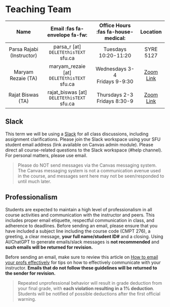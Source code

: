 # Teaching Team


|         **Name**          |     **Email** :fas fa-envelope fa-fw:      | **Office Hours**     :fas fa-house-medical: |                                    **Location**                                     |
| :-----------------------: | :----------------------------------------: | :-----------------------------------------: | :---------------------------------------------------------------------------------: |
| Parsa Rajabi (Instructor) |    parsa_r [at] `DELETEthisTEXT` sfu.ca    |            Tuesdays 10:20-11:20            |                                      SYRE 5127                                      |
|    Maryam Rezaie (TA)     | maryam_rezaie [at] `DELETEthisTEXT` sfu.ca |     Wednesdays 3-4 <br> Fridays 9-9:30      | [Zoom Link](https://sfu.zoom.us/j/82375103559?pwd=H3a0RFNsjlyAVY1ccZZurHHKSNgPcT.1) |
|     Rajat Biswas (TA)     | rajat_biswas [at] `DELETEthisTEXT` sfu.ca  |      Thursdays 2-3 <br> Fridays 8:30-9       |   [Zoom Link](https://sfu.zoom.us/j/83028342385?pwd=3Zv39Z1heCn9ddghGdpHqPTUoFsDdj.1)    |

## Slack

This term we will be using a [Slack](https://cmpt276-fall2024.slack.com) for all class discussions, including assignment clarifications. Please join the Slack workspace using your SFU student email address (link available on Canvas admin module). Please direct all course-related questions to the Slack workspace (#help channel). For personal matters, please use email. 

> Please do NOT send messages via the Canvas messaging system. The Canvas messaging system is not a communication avenue used in the course, and messages sent here may not be seen/responded to until much later.

## Professionalism 

Students are expected to maintain a high level of professionalism in all course activities and communication with the instructor and peers. This includes proper email etiquette, respectful communication in class, and adherence to deadlines. Before sending an email, please ensure that you have included a subject line including the course code (CMPT 276), a greeting, a clear message, **your full name/student ID#** and a closing. Using AI/ChatGPT to generate emails/slack messages is **not recommended** and **such emails will be returned for revision.**

Before sending an email, make sure to review this article on [How to email your profs effectively](https://students.ubc.ca/ubclife/inbox-1-email-profs-effectively) for tips on how to effectively communicate with your instructor. **Emails that do not follow these guidelines will be returned to the sender for revision.**

> Repeated unprofessional behavior will result in grade deduction from your final grade, with **each violation resulting in a 1% deduction**. Students will be notified of possible deductions after the first official warning.


